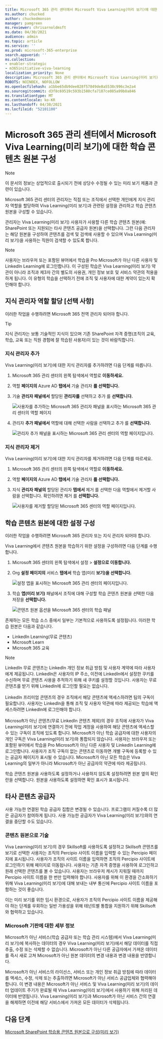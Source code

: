 ```yaml
---
title: Microsoft 365 관리 센터에서 Microsoft Viva Learning(미리 보기)에 대한 학습 콘텐츠 원본 구성
ms.author: chucked
author: chuckedmonson
manager: pamgreen
ms.reviewer: chrisarnoldmsft
ms.date: 04/30/2021
audience: admin
ms.topic: article
ms.service: ''
ms.prod: microsoft-365-enterprise
search.appverid: ''
ms.collection:
- enabler-strategic
- m365initiative-viva-learning
localization_priority: None
description: Microsoft 365 관리 센터에서 Microsoft Viva Learning(미리 보기)에 대한 학습 콘텐츠 원본을 구성하는 방법을 알아보겠습니다.
ROBOTS: NOINDEX, NOFOLLOW
ms.openlocfilehash: a1bbe65db9dee028f57849de8a5538c996c3e2a4
ms.sourcegitcommit: d3f8c69519c593b1580cfa7187ce085a99b8a846
ms.translationtype: MT
ms.contentlocale: ko-KR
ms.lasthandoff: 04/30/2021
ms.locfileid: "52101100"
---
```

# <a name="configure-learning-content-sources-for-microsoft-viva-learning-preview-in-the-microsoft-365-admin-center"></a>Microsoft 365 관리 센터에서 Microsoft Viva Learning(미리 보기)에 대한 학습 콘텐츠 원본 구성

> [!NOTE]
> 이 문서의 정보는 상업적으로 출시되기 전에 상당수 수정될 수 있는 미리 보기 제품과 관련이 있습니다. 

Microsoft 365 관리 센터의 관리자는 직접 또는 조직에서 선택한 개인에게 지식 관리자 역할을 할당하여 Viva Learning(미리 보기)과 관련된 설정을 관리하고 학습 콘텐츠 원본을 구성할 수 있습니다.

관리자는 Viva Learning(미리 보기) 사용자가 사용할 다른 학습 콘텐츠 원본(예: SharePoint 또는 지원되는 타사 콘텐츠 공급자 원본)을 선택합니다. 그런 다음 관리자는 해당 원본을 구성하여 콘텐츠를 검색 및 검색에 사용할 수 있으며 Viva Learning(미리 보기)을 사용하는 직원이 검색할 수 있도록 합니다.

> [!NOTE]
>  사용자는 브라우저 또는 포함된 뷰어에서 학습을 Pro Microsoft가 아닌 다른 사용자 및 LinkedIn Learning에 로그인합니다. 이 구성된 학습은 Viva Learning(미리 보기) 약관이 아니라 조직과 제3자 간의 별도의 사용권, 개인 정보 보호 및 서비스 약관의 적용을 하게 됩니다. 이 유형의 학습을 선택하기 전에 조직 및 사용자에 대한 계약이 있는지 확인해야 합니다.

## <a name="assign-the-knowledge-admin-role-optional"></a>지식 관리자 역할 할당 [선택 사항]

이러한 작업을 수행하려면 Microsoft 365 전역 관리자 되어야 합니다.

> [!TIP]
> 지식 관리자는 보통 기술적인 지식이 있으며 기존 SharePoint 자격 증명(조직의 교육, 학습, 교육 또는 직원 경험에 잘 학습된 사용자)이 있는 것이 바람직합니다.

### <a name="add-a-knowledge-admin"></a>지식 관리자 추가

Viva Learning(미리 보기)에 대한 지식 관리자를 추가하려면 다음 단계를 따릅니다.

1.  Microsoft 365 관리 센터의 왼쪽 탐색에서 역할로 **이동하세요.**

2.  역할 **페이지의** Azure AD **탭에서** 기술 관리자 **를 선택합니다.**
 
3.  기술 **관리자 패널에서** 할당된 **관리자를** 선택하고 추가 를 **선택합니다.**

     ![사용자를 추가하는 Microsoft 365 관리자 패널을 표시하는 Microsoft 365 관리 센터의 역할 페이지](../media/learning/learning-add-knowledge-admin-1.png)

3.  관리자 **추가 패널에서** 역할에 대해 선택한 사람을 선택하고 추가 를 **선택합니다.**

     ![관리자 추가 패널을 표시하는 Microsoft 365 관리 센터의 역할 페이지입니다.](../media/learning/learning-add-knowledge-admin-2.png)

### <a name="remove-a-knowledge-admin"></a>지식 관리자 제거

Viva Learning(미리 보기)에 대한 지식 관리자를 제거하려면 다음 단계를 따르세요.

1.  Microsoft 365 관리 센터의 왼쪽 탐색에서 역할로 **이동하세요.**

2.  역할 **페이지의** Azure AD **탭에서** 기술 관리자 **를 선택합니다.**
 
3.  지식 **관리자 패널의** 할당된 관리자  **탭에서** 제거 를 선택한 다음 역할에서 제거할 사람을 선택합니다. 확인하려면 제거 를 **선택합니다.**

     ![사용자를 제거할 할당된 Microsoft 365 센터의 역할 페이지입니다.](../media/learning/learning-remove-knowledge-admin-1.png)

## <a name="configure-settings-for-the-learning-content-sources"></a>학습 콘텐츠 원본에 대한 설정 구성

이러한 작업을 수행하려면 Microsoft 365 관리자 또는 지식 관리자 되어야 합니다.

Viva Learning에서 콘텐츠 원본을 학습하기 위한 설정을 구성하려면 다음 단계를 수행합니다.

1.  Microsoft 365 센터의 왼쪽 탐색에서 설정   >  **설정으로 이동합니다.**

2.  Org **설정 페이지의** 서비스 **탭에서** 학습 앱(미리 **보기)을 선택합니다.**

     ![설정 앱을 표시하는 Microsoft 365 관리 센터의 페이지입니다.](../media/learning/learning-sharepoint-configure1.png)

3.  학습 **앱(미리 보기)** 패널에서 조직에 대해 구성할 학습 콘텐츠 원본을 선택한 다음 저장을 **선택합니다.**

     ![콘텐츠 원본 옵션을 Microsoft 365 센터의 학습 패널](../media/learning/learning-sharepoint-configure2.png)

존재하는 모든 학습 소스 중에서 일부는 기본적으로 사용하도록 설정됩니다. 이러한 학습 원본은 다음과 같습니다.

- LinkedIn Learning(무료 콘텐츠)
- Microsoft Learn
- Microsoft 365 교육

> [!NOTE]
> LinkedIn 무료 콘텐츠는 LinkedIn 개인 정보 취급 방침 및 사용자 계약에 따라 사용자에게 제공됩니다. LinkedIn은 사용자의 IP 주소, 이전에 LinkedIn에서 설정한 쿠키를 수신하며 무료 콘텐츠 사용을 추적하기 위해 새 쿠키를 설정할 것입니다. 사용자는 무료 콘텐츠를 받기 위해 LinkedIn에 로그인할 필요는 없습니다.<br><br>
LinkedIn 프리미엄 콘텐츠의 경우 조직에서 해당 콘텐츠에 액세스하려면 팀의 구독이 필요합니다. 사용자는 LinkedIn을 통해 조직 및 사용자 약관에 따라 제공되는 학습에 액세스하려면 LinkedIn에 로그인해야 합니다.<br><br> Microsoft가 아닌 콘텐츠(무료 LinkedIn 콘텐츠 제외)의 경우 조직에 사용자가 Viva Learning(미리 보기)에 연결하기 전에 작업 계정을 사용하여 해당 콘텐츠에 액세스할 수 있는 구독이 조직에 있도록 합니다. Microsoft가 아닌 학습 공급자에 대한 사용자의 개인 구독은 Viva Learning(미리 보기)와 통합되지 않습니다. 사용자는 브라우저 또는 포함된 뷰어에서 학습을 Pro Microsoft가 아닌 다른 사용자 및 LinkedIn Learning에 로그인합니다. 사용자가 조직 구독이 없는 콘텐츠로 이동하면 개별 구독에 등록할 수 있는 공급자 페이지가 표시될 수 있습니다. Microsoft가 아닌 모든 학습은 Viva Learning의 일부가 아니라 Microsoft가 아닌 공급자의 약관에 따라 제공됩니다. 

학습 콘텐츠 원본을 사용하도록 설정하거나 사용하지 않도록 설정하려면 원본 옆의 확인란을 선택합니다. 원본을 사용하도록 설정하면 확인 표시가 표시됩니다.

## <a name="third-party-content-providers"></a>타사 콘텐츠 공급자 

사용 가능한 연결된 학습 공급자 집합은 변경될 수 있습니다. 프로그램이 커질수록 더 많은 공급자가 참여하게 됩니다. 사용 가능한 공급자가 Viva Learning(미리 보기)와의 연결을 중단할 수도 있습니다.

### <a name="skillsoft-as-a-content-source"></a>콘텐츠 원본으로 기술  

Viva Learning(미리 보기)의 경우 Skillsoft를 사용하도록 설정하고 Skillsoft 콘텐츠를 보기로 선택한 사용자는 조직의 Percipio 사이트 이름을 입력할 수 있는 Percipio 페이지에 표시됩니다. 사용자가 조직의 사이트 이름을 입력하면 조직의 Percipio 사이트에 로그인하기 위해 페이지로 이동됩니다. 사용자는 기존 자격 증명을 사용하여 로그인하고 원래 선택한 콘텐츠를 볼 수 있습니다. 사용자는 브라우저 캐시가 지워질 때까지 Percipio 사이트 이름을 한 번만 입력해야 합니다. 사용자를 위해 이 환경을 간소화하기 위해 Viva Learning(미리 보기)에 대해 보내는 내부 통신에 Percipio 사이트 이름을 포함하는 것이 좋습니다.

이는 미리 보기를 위한 임시 환경으로, 사용자가 조직의 Percipio 사이트 이름을 제공해야 하는 단계를 우회하는 일반 가용성을 위해 테넌트별 통합을 지원하기 위해 Skillsoft와 협력하고 있습니다. 

### <a name="details-on-microsoft-substrate"></a>Microsoft 기판에 대한 세부 정보  

Microsoft가 아닌 서비스(학습 공급자 또는 학습 관리 시스템)에서 Viva Learning(미리 보기)에 복사하는 데이터의 경우 Viva Learning(미리 보기)에서 해당 데이터를 직접 추출, 수정 또는 삭제할 수 없습니다. Microsoft가 아닌 다른 공급자에서 가져온 데이터를 즉시 새로 고쳐 Microsoft가 아닌 원본 데이터의 변경 내용과 변경 내용을 반영합니다.

Microsoft가 아닌 서비스의 라이선스, 서비스 또는 개인 정보 취급 방침에 따라 데이터를 액세스, 수정, 삭제 또는 추출하려면 Microsoft가 아닌 서비스 공급업체와 협력해야 합니다. 이 변경 내용은 Microsoft가 아닌 서비스 및 Viva Learning(미리 보기)의 데이터 업데이트 주기가 완료될 때 Viva Learning(미리 보기)에서 사용하기 위해 처리된 데이터에 반영됩니다. Viva Learning(미리 보기)과 Microsoft가 아닌 서비스 간의 연결을 해제하면 이전에 해당 서비스에서 가져온 모든 데이터가 삭제됩니다. 

## <a name="next-step"></a>다음 단계

[Microsoft SharePoint 학습용 콘텐츠 원본으로 구성(미리 보기)](configure-sharepoint-content-source.md)